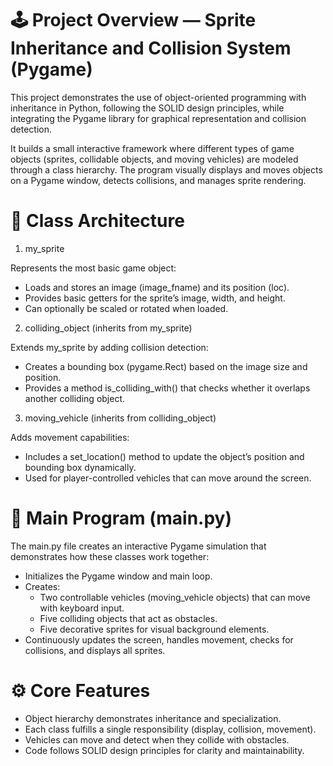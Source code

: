 # 🕹️ Project Overview — Sprite Inheritance and Collision System (Pygame)

This project demonstrates the use of object-oriented programming with inheritance in Python, following the SOLID design principles, while integrating the Pygame library for graphical representation and collision detection.

It builds a small interactive framework where different types of game objects (sprites, collidable objects, and moving vehicles) are modeled through a class hierarchy. The program visually displays and moves objects on a Pygame window, detects collisions, and manages sprite rendering.

# 🧱 Class Architecture
1. my_sprite

Represents the most basic game object:
  - Loads and stores an image (image_fname) and its position (loc).
  - Provides basic getters for the sprite’s image, width, and height.
  - Can optionally be scaled or rotated when loaded.

2. colliding_object (inherits from my_sprite)

Extends my_sprite by adding collision detection:
  - Creates a bounding box (pygame.Rect) based on the image size and position.
  - Provides a method is_colliding_with() that checks whether it overlaps another colliding object.

3. moving_vehicle (inherits from colliding_object)

Adds movement capabilities:
  - Includes a set_location() method to update the object’s position and bounding box dynamically.
  - Used for player-controlled vehicles that can move around the screen.

# 🏁 Main Program (main.py)

The main.py file creates an interactive Pygame simulation that demonstrates how these classes work together:
- Initializes the Pygame window and main loop.
- Creates:
  - Two controllable vehicles (moving_vehicle objects) that can move with keyboard input.
  - Five colliding objects that act as obstacles.
  - Five decorative sprites for visual background elements.
- Continuously updates the screen, handles movement, checks for collisions, and displays all sprites.

# ⚙️ Core Features

- Object hierarchy demonstrates inheritance and specialization.
- Each class fulfills a single responsibility (display, collision, movement).
- Vehicles can move and detect when they collide with obstacles.
- Code follows SOLID design principles for clarity and maintainability.
